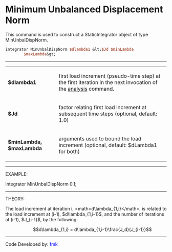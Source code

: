 # Minimum Unbalanced Displacement Norm

<p>This command is used to construct a StaticIntegrator object of type
MinUnbalDispNorm.</p>

```tcl
integrator MinUnbalDispNorm $dlambda1 &lt;$Jd $minLambda
        $maxLambda&gt;
```
<hr />
<table>
<tbody>
<tr class="odd">
<td><p><strong>$dlambda1</strong></p></td>
<td><p>first load increment (pseudo-time step) at the first iteration in
the next invocation of the <a href="Analysis_Command"
title="wikilink">analysis</a> command.</p></td>
</tr>
<tr class="even">
<td><p><strong>$Jd</strong></p></td>
<td><p>factor relating first load increment at subsequent time steps
(optional, default: 1.0)</p></td>
</tr>
<tr class="odd">
<td><p><strong>$minLambda, $maxLambda</strong></p></td>
<td><p>arguments used to bound the load increment (optional, default:
$dLambda1 for both)</p></td>
</tr>
</tbody>
</table>
<hr />
<p>EXAMPLE:</p>
<p>integrator MinUnbalDispNorm 0.1;</p>
<hr />
<p>THEORY:</p>
<p>The load increment at iteration i,
&lt;math&gt;d\lambda_{1,i}&lt;/math&gt;, is related to the load
increment at (i-1), $d\lambda_{1,i-1}$, and the
number of iterations at (i-1), $J_{i-1}$, by the
following:</p>
<dl>
<dt></dt>
<dd>

$$d\lambda_{1,i} =
d\lambda_{1,i-1}\frac{J_d}{J_{i-1}}$$

</dd>
</dl>
<hr />
<p>Code Developed by: <span style="color:blue"> fmk
</span></p>
